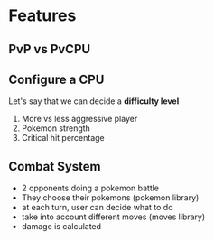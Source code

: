 # Features
## PvP vs PvCPU
## Configure a CPU
Let's say that we can decide a **difficulty level**
1. More vs less aggressive player
2. Pokemon strength
3. Critical hit percentage


## Combat System
- 2 opponents doing a pokemon battle
- They choose their pokemons (pokemon library)
- at each turn, user can decide what to do
- take into account different moves (moves library)
- damage is calculated
